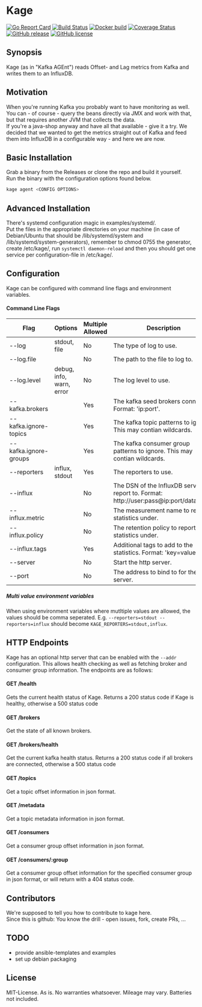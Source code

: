 # Kage

[![Go Report Card](https://goreportcard.com/badge/github.com/msales/kage)](https://goreportcard.com/report/github.com/msales/kage)
[![Build Status](https://travis-ci.org/msales/kage.svg?branch=master)](https://travis-ci.org/msales/kage)
[![Docker build](https://img.shields.io/docker/automated/msales/kage.svg)](https://hub.docker.com/r/msales/kage/)
[![Coverage Status](https://coveralls.io/repos/github/msales/kage/badge.svg?branch=master)](https://coveralls.io/github/msales/kage?branch=master)
[![GitHub release](https://img.shields.io/github/release/msales/kage.svg)](https://github.com/msales/kage/releases)
[![GitHub license](https://img.shields.io/badge/license-MIT-blue.svg)](https://raw.githubusercontent.com/msales/kage/master/LICENSE)

## Synopsis

Kage (as in "Kafka AGEnt") reads Offset- and Lag metrics from Kafka and writes them to an InfluxDB.

## Motivation

When you're running Kafka you probably want to have monitoring as well.  
You can - of course - query the beans directly via JMX and work with that, but that requires another JVM that collects the data.  
If you're a java-shop anyway and have all that available - give it a try.
We decided that we wanted to get the metrics straight out of Kafka and feed them into InfluxDB in a configurable way - and here we are now.

## Basic Installation

Grab a binary from the Releases or clone the repo and build it yourself.  
Run the binary with the configuration options found below.
```sh
kage agent <CONFIG OPTIONS>

```

## Advanced Installation

There's systemd configuration magic in examples/systemd/.  
Put the files in the appropriate directories on your machine (in case of Debian/Ubuntu that should be /lib/systemd/system 
and /lib/systemd/system-generators), remember to chmod 0755 the generator, create /etc/kage/, run `systemctl daemon-reload` 
and then you should get one service per configuration-file in /etc/kage/.

## Configuration

Kage can be configured with command line flags and environment variables. 
 
#### Command Line Flags

| Flag | Options | Multiple Allowed | Description | Environment Variable |
| ---- | ------- | ---------------- | ----------- | -------------------- |
| --log | stdout, file | No | The type of log to use. | KAGE_LOG |
| --log.file | | No | The path to the file to log to. | KAGE_LOG_FILE |
| --log.level | debug, info, warn, error | No | The log level to use. | KAGE_LOG_LEVEL |
| --kafka.brokers | | Yes | The kafka seed brokers connect to. Format: 'ip:port'. | KAGE_KAFKA_BROKERS |
| --kafka.ignore-topics | | Yes | The kafka topic patterns to ignore. This may contian wildcards. | KAGE_KAFKA_IGNORE_TOPICS |
| --kafka.ignore-groups | | Yes | The kafka consumer group patterns to ignore. This may contian wildcards. | KAGE_KAFKA_IGNORE_GROUPS |
| --reporters | influx, stdout | Yes | The reporters to use. | KAGE_REPORTERS |
| --influx | | No | The DSN of the InfluxDB server to report to. Format: http://user:pass@ip:port/database'. | KAGE_INFLUX |
| --influx.metric | | No | The measurement name to report statistics under. | KAGE_INFLUX_METRIC |
| --influx.policy | | No | The retention policy to report statistics under. | KAGE_INFLUX_POLICY |
| --influx.tags | | Yes | Additional tags to add to the statistics. Format: 'key=value' | KAGE_INFLUX_TAGS |
| --server | | No | Start the http server. | KAGE_SERVER |
| --port | | No | The address to bind to for the http server. | KAGE_PORT |

##### Multi value environment variables

When using environment variables where mutltiple values are allowed, the values should be comma seperated.
E.g. `--reporters=stdout --reporters=influx` should become `KAGE_REPORTERS=stdout,influx`.

## HTTP Endpoints

Kage has an optional http server that can be enabled with the `--addr` configuration. This allows health checking
as well as fetching broker and consumer group information. The endpoints are as follows:

#### GET /health

Gets the current health status of Kage. Returns a 200 status code if Kage is healthy, otherwise a 500 status code

#### GET /brokers

Get the state of all known brokers.

#### GET /brokers/health

Get the current kafka health status. Returns a 200 status code if all brokers are connected, otherwise a 500 status code
 
#### GET /topics

Get a topic offset information in json format.

#### GET /metadata

Get a topic metadata information in json format.

#### GET /consumers

Get a consumer group offset information in json format.

#### GET /consumers/:group

Get a consumer group offset information for the specified consumer group in json format, or will return with a 404 status code.

## Contributors

We're supposed to tell you how to contribute to kage here.  
Since this is github: You know the drill - open issues, fork, create PRs, ...

## TODO

 * provide ansible-templates and examples
 * set up debian packaging

## License

MIT-License. As is. No warranties whatsoever. Mileage may vary. Batteries not included.
